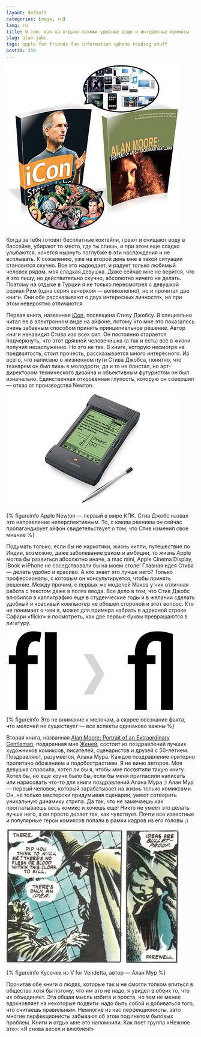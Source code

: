 ```yaml
---
layout: default
categories: [mega, ru]
lang: ru
title: О том, как на отдыхе похожи удобные вещи и интересные комиксы
slug: alan-jobs
tags: apple fan friends fun information iphone reading stuff 
postid: 359
---
```

<img src='/o_O/alan-jobs/main.jpg' alt='iCon Steve Jobs and Alan Moore: Portrait of an Extraordinary Gentleman'  width="458" height="440"/>

Когда за тебя готовят бесплатные коктейли, греют и очищают воду в бассейне, убирают то место, где ты спишь, и при этом еще сладко улыбаются, хочется нырнуть поглубже в эти наслаждения и не всплывать. К сожалению, уже на второй день мне в такой ситуации становится скучно. Все это надоедает, и радует только любимый человек рядом, моя сладкая девушка. Даже сейчас мне не верится, что я это пишу, но действительно  скучно, абсолютно ничего не делать. Поэтому на отдыхе в Турции я не только пересмотрел с девушкой сериал Рим (одна серия вечерком — великолепно), но и прочитал две книги. Они обе рассказывают о двух интересных личностях, но при этом невероятно отличаются.
<!--more-->
Первая книга, названная <a href="http://www.amazon.co.uk/Icon-Steve-Jobs-Greatest-Business/dp/0471720836/ref=sr_1_1?ie=UTF8&s=books&qid=1211785472&sr=1-1">iCon</a>, посвящена Стиву Джобсу. Я специально читал ее в электронном виде на айфоне, потому что мне это показалось очень забавным способом принять принципиальное решение. Автор книги ненавидит Стива изо всех сил. Он постоянно старается подчеркнуть, что этот дрянной человечишка (а так и есть) все в жизни получил незаслуженно. Но это не так. В книге, которую несмотря на предвзятость, стоит прочесть, рассказывается много интересного. Из всего, что написано о жизненном пути Стива Джобса, понятно, что технарем он был лишь в молодости, да и то не блистал, но арт-директором технического дизайна и объективным футуристом он был изначально. Единственная откровенная глупость, которую он совершил — отказ от производства Newton. 

<img src='/o_O/alan-jobs/newton.jpg' alt='Apple Newton'  width="460" height="300"/>


{% figureinfo Apple Newton — первый в мире КПК. Стив Джобс назвал это направление неперспективным. То, с каким рвением он сейчас пропагандирует айфон свидетельствует о том, что Стив изменил свое мнение %}



Подумать только, если бы не наркотики, жизнь хиппи, путешествие по Индии, возможно, даже заболевание раком и амбиции, то жизнь Apple могла бы развиться абсолютно иначе, а mac mini, Apple Cinema Display, iBook и iPhone не соседствовали бы на моем столе! Главная идея Стива — делать удобно и красиво. А кто знает это лучше него? Только профессионалы, с которым он консультируется, чтобы принять решение. Между прочим, с первых же моделей Маков у них отличная работа с текстом даже в полях ввода. Все дело в том, что Стив Джобс влюбился в каллиграфию еще в студенческие годы и в желании сделать удобный и красивый компьютер не обошел стороной и этот вопрос. Кто не понимает о чем я, может для примера набрать в адресной строке Сафари «flickr» и посмотреть, как две первые буквы превращаются в лигатуру.

<img src='/o_O/alan-jobs/ligature.png' alt='fl to ligature'  width="460" height="210"/>


{% figureinfo Это не внимание к мелочам, а скорее осознание факта, что мелочей не существует — все аспекты одинаково важны %}



Вторая книга, названная  <a href="http://www.amazon.co.uk/Alan-Moore-Portrait-Extraordinary-Gentleman/dp/094679006X">Alan Moore: Portrait of an Extraordinary Gentleman</a>, подаренная мне <a href="http://janco.com.ua/">Женей</a>, состоит из поздравлений лучших художников комиксов, писателей, сценаристов и друзей с 50-летием. Поздравляют, разумеется, Алана Мура. Каждое поздравление приторно пропитано обожанием и подобострастием. Я не виню авторов. Моя девушка спросила, хотел ли бы я, чтобы мне посвятили такую книгу. Хотел бы, но еще круче было бы, если бы меня пригласили написать или нарисовать что-то для книги поздравлений Алана Мура ;) Алан Мур — первый человек, который зарабатывает на жизнь только комиксами. Он, не только мастерски придумывая сценарии, умеет сотворить уникальную динамику стрипа. Да так, что не замечаешь как проглатываешь весь комикс и хочешь еще! Никто не умеет это делать лучше него, а он просто делает так, как чувствует. Почти все известные и популярные герои комиксов попали в рамки кадров из его головы ;)

<img src='/o_O/alan-jobs/v4v.jpg' alt='V for Vendetta'  width="460" height="358"/>


{% figureinfo Кусочек из V for Vendetta, автор — Алан Мур %}



Прочитав обе книги о людях, которые так и не смогли толком влиться в общество хотя бы потому, что им это не надо, я увидел в обеих то, что их объединяет. Эта общая мысль избита и проста, но тем не менее вдохновляет на некоторые подвиги: надо быть собой и добиваться того, что считаешь правильным. Немногие из нас перфекционисты, зато многие перфекционисты забывают об этом под гнетом бытовых проблем. Книги и отдых мне это напомнили. Как поет группа «Нежное это»: «Я снова весел и влюблен!»